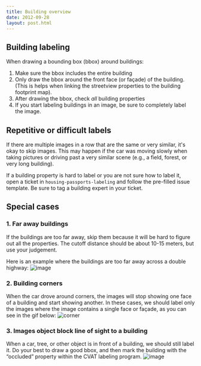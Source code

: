 ```yaml
---
title: Building overview
date: 2012-09-28
layout: post.html
---
```

## Building labeling
When drawing a bounding box (bbox) around buildings:
1. Make sure the bbox includes the entire building
1. Only draw the bbox around the front face (or façade) of the building. (This is helps when linking the streetview properties to the building footprint map).
1. After drawing the bbox, check *all* building properties
1. If you start labeling buildings in an image, be sure to completely label the image.

## Repetitive or difficult labels
If there are multiple images in a row that are the same or very similar, it's okay to skip images. This may happen if the car was moving slowly when taking pictures or driving past a very similar scene (e.g., a field, forest, or very long building).

If a building property is hard to label or you are not sure how to label it, open a ticket in `housing-passports-labeling` and follow the pre-filled issue template. Be sure to tag a building expert in your ticket.

## Special cases
### 1. Far away buildings
If the buildings are too far away, skip them because it will be hard to figure out all the properties. The cutoff distance should be about 10-15 meters, but use your judgement. 

Here is an example where the buildings are too far away across a double highway:
![image](https://user-images.githubusercontent.com/19536044/58639451-8f3b4700-82bc-11e9-96f2-71df914023b5.png)

### 2. Building corners
When the car drove around corners, the images will stop showing one face of a building and start showing another. In these cases, we should label only the images where the image contains a single face or façade, as you can see in the gif below:
![corner](https://user-images.githubusercontent.com/19536044/58818834-6b496f80-85f4-11e9-956b-18046b73569c.gif)

### 3. Images object block line of sight to a building
When a car, tree, or other object is in front of a building, we should still label it. Do your best to draw a good bbox, and then mark the building with the “occluded” property within the CVAT labeling program.
![image](https://user-images.githubusercontent.com/19536044/58819698-65ed2480-85f6-11e9-9f52-e753899dad76.png)
